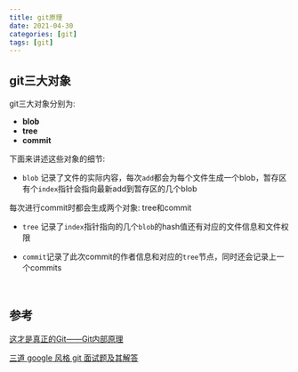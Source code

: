 ```yaml
---
title: git原理
date: 2021-04-30
categories: [git]
tags: [git]
---
```


## git三大对象

git三大对象分别为:

- **blob** 
- **tree**
- **commit**

下面来讲述这些对象的细节:

- `blob` 记录了文件的实际内容，每次`add`都会为每个文件生成一个blob，暂存区有个`index`指针会指向最新add到暂存区的几个blob

每次进行commit时都会生成两个对象: tree和commit

- `tree` 记录了`index`指针指向的几个`blob`的hash值还有对应的文件信息和文件权限

- `commit`记录了此次commit的作者信息和对应的`tree`节点，同时还会记录上一个commits

​    

## 参考

[这才是真正的Git——Git内部原理](https://juejin.cn/post/6844904019245137927)

[三道 google 风格 git 面试题及其解答](https://juejin.cn/post/6844903876743659534)

